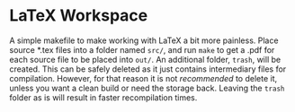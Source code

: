 # LaTeX Workspace
A simple makefile to make working with LaTeX a bit more painless.
Place source *.tex files into a folder named `src/`, and run `make` to get a .pdf for each source file to be placed into `out/`.
An additional folder, `trash`, will be created. This can be safely deleted as it just contains intermediary files for compilation. However, for that reason it is not *recommended* to delete it, unless you want a clean build or need the storage back. Leaving the `trash` folder as is will result in faster recompilation times.
